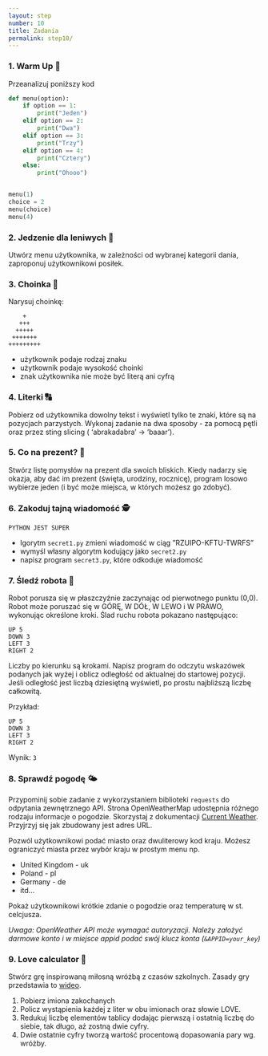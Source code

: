 ```yaml
---
layout: step
number: 10
title: Zadania
permalink: step10/
---
```


### 1. Warm Up 🧠

Przeanalizuj poniższy kod

```python
def menu(option):
    if option == 1:
        print("Jeden")
    elif option == 2:
        print("Dwa")
    elif option == 3:
        print("Trzy")
    elif option == 4:
        print("Cztery")
    else:
        print("Ohooo")


menu(1)
choice = 2
menu(choice)
menu(4)
```


### 2. Jedzenie dla leniwych 🍔

Utwórz menu użytkownika, w zależności od wybranej kategorii dania, zaproponuj użytkownikowi posiłek.

### 3. Choinka 🎄

Narysuj choinkę:
```
    +
   +++
  +++++
 +++++++
+++++++++
```

- użytkownik podaje rodzaj znaku
- użytkownik podaje wysokość choinki
- znak użytkownika nie może być literą ani cyfrą

### 4. Literki 🔠

Pobierz od użytkownika dowolny tekst i wyświetl tylko te znaki, które są na pozycjach parzystych. Wykonaj zadanie na dwa sposoby - za pomocą pętli oraz przez sting slicing ( ‘abrakadabra’ -> ‘baaar’).

### 5. Co na prezent? 🎁
Stwórz listę pomysłów na prezent dla swoich bliskich. Kiedy nadarzy się okazja, aby dać im prezent (święta, urodziny, rocznicę), program losowo wybierze jeden (i być może miejsca, w których możesz go zdobyć).

### 6. Zakoduj tajną wiadomość 🕵️
```
PYTHON JEST SUPER
```

- lgorytm `secret1.py` zmieni wiadomość w ciąg ”RZUIPO-KFTU-TWRFS”
- wymyśl własny algorytm kodujący jako `secret2.py`
- napisz program `secret3.py`, które odkoduje wiadomość

### 7. Śledź robota 🤖
Robot porusza się w płaszczyźnie zaczynając od pierwotnego punktu (0,0). Robot może poruszać się w GÓRĘ, W DÓŁ, ​​W LEWO i W PRAWO, wykonując określone kroki. Ślad ruchu robota pokazano następująco:
```
UP 5
DOWN 3
LEFT 3
RIGHT 2
```
Liczby po kierunku są krokami. Napisz program do odczytu wskazówek podanych jak wyżej i oblicz odległość od aktualnej do startowej pozycji. Jeśli odległość jest liczbą dziesiętną wyświetl, po prostu najbliższą liczbę całkowitą.

Przykład:
```
UP 5
DOWN 3
LEFT 3
RIGHT 2
```

Wynik: `3`

### 8. Sprawdź pogodę 🌤

Przypominij sobie zadanie z wykorzystaniem biblioteki `requests` do odpytania zewnętrznego API.
Strona OpenWeatherMap udostępnia różnego rodzaju informacje o pogodzie. Skorzystaj z dokumentacji [Current Weather](https://openweathermap.org/current). Przyjrzyj się jak zbudowany jest adres URL. 

Pozwól użytkownikowi podać miasto oraz dwuliterowy kod kraju. Możesz ograniczyć miasta przez wybór kraju w prostym menu np.

- United Kingdom - uk
- Poland - pl
- Germany - de
- itd...

Pokaż użytkownikowi krótkie zdanie o pogodzie oraz temperaturę w st. celcjusza.

*Uwaga: OpenWeather API może wymagać autoryzacji. Należy założyć darmowe konto i w miejsce appid podać swój klucz konta (`&APPID=your_key`)*

### 9. Love calculator 💖

Stwórz grę inspirowaną miłosną wróżbą z czasów szkolnych. Zasady gry przedstawia to [wideo](https://www.youtube.com/watch?v=oFsLVG7EAZ4).
1. Pobierz imiona zakochanych
2. Policz wystąpienia każdej z liter w obu imionach oraz słowie LOVE.
3. Redukuj liczbę elementów tablicy dodając pierwszą i ostatnią liczbę do siebie, tak długo, aż zostną dwie cyfry.
4. Dwie ostatnie cyfry tworzą wartość procentową dopasowania pary wg. wróżby.
